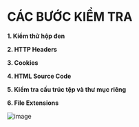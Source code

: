 # CÁC BƯỚC KIỂM TRA #

**1. Kiểm thử hộp đen**

**2. HTTP Headers**

**3. Cookies**

**4. HTML Source Code**

**5. Kiểm tra cấu trúc tệp và thư mục riêng**

**6. File Extensions**

![image](https://github.com/user-attachments/assets/583671a0-19bd-46f2-a1af-052ced162434)
